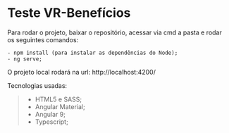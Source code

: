 # Teste VR-Benefícios

Para rodar o projeto, baixar o repositório,
acessar via cmd a pasta e rodar os seguintes comandos:

```
- npm install (para instalar as dependências do Node);
- ng serve;

```
O projeto local rodará na url: http://localhost:4200/

Tecnologias usadas:

>- HTML5 e SASS;
>- Angular Material;
>- Angular 9;
>- Typescript;
